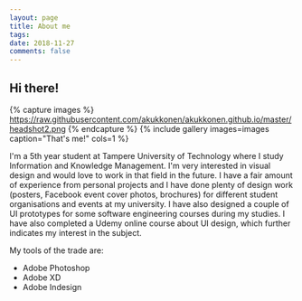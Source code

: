 ```yaml
---
layout: page
title: About me
tags:   
date: 2018-11-27
comments: false
---
```


[my face]: https://github.com/akukkonen/akukkonen.github.io/blob/master/headshot2.png

## Hi there!

{% capture images %}
	https://raw.githubusercontent.com/akukkonen/akukkonen.github.io/master/headshot2.png
{% endcapture %}
{% include gallery images=images caption="That's me!" cols=1 %}   

I'm a 5th year student at Tampere University of Technology where I study Information and Knowledge Management. I'm very interested in visual design and would love to work in that field in the future. I have a fair amount of experience from personal projects and I have done plenty of design work (posters, Facebook event cover photos, brochures) for different student organisations and events at my university. I have also designed a couple of UI prototypes for some software engineering  courses during my studies. I have also completed a Udemy online course about UI design, which further indicates my interest in the subject.

My tools of the trade are:
* Adobe Photoshop
* Adobe XD
* Adobe Indesign


